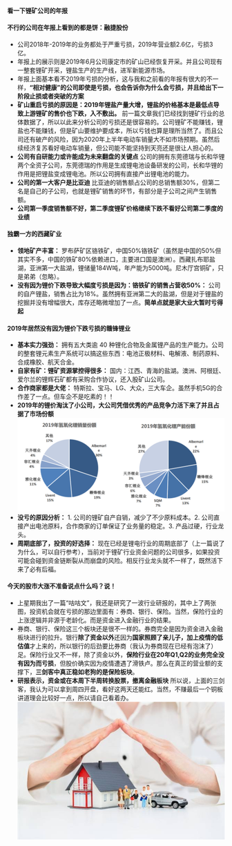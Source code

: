 #### 看一下锂矿公司的年报
#### 不行的公司在年报上看到的都是饼：融捷股份
- 公司2018年-2019年的业务都处于严重亏损，2019年营业额2.6亿，亏损3亿。
- 年报上的展示则是2019年6月公司康定市的矿山已经恢复开采。并且公司现有一整套锂矿开采，锂盐生产的生产线，进军新能源市场。
- 年报上面基本看不2019年亏损的分析，这与我和之前看的年报有很大的不一样，**“相对健康”的公司即使是亏损，也会告诉你为什么会亏损，并且给出下一阶段止损或者突破的方案**
- **矿山重启亏损的原因是：2019年锂盐产量大增，锂盐的价格基本是最低点导致上游锂矿的售价也下跌，入不敷出。** 前一篇文章我们已经找到锂矿行业的总体数据了，所以以此来分析公司的亏损还是很容易的。公司锂矿不能赚钱，锂盐也不能赚钱，但是矿山要维护要成本，所以亏钱也算是理所当然了。而且公司还有破产的风险，因为2020年上半年电动车销量大不如市场预期。虽然后续经济复苏看好电动车销量，但公司能不能坚持到天亮还是很让人担心的。
- **公司有自研能力或许能成为未来翻盘的关键点** 公司的拥有东莞德瑞与长和华锂两个全资子公司，东莞德瑞的作用是生成锂电池设备研发的公司，长和华锂的作用是把锂盐变成锂电池。所以公司拥有直接产出锂电池的能力。
- **公司的第一大客户是比亚迪** 比亚迪的销售额占公司的总销售额30%，但第二名是自己的子公司，也就是锂矿销售的环节，有部分是子公司之间产生销售额。
- **公司第一季度销售额不好，第二季度锂矿价格继续下跌不看好公司第二季度的业绩**

#### 独霸一方的西藏矿业
- **领地矿产丰富：** 罗布萨矿区铬铁矿，中国50%铬铁矿（虽然是中国的50%但其实不多，中国的铁矿80%依赖进口，主要进口国是澳洲）。西藏扎布耶盐湖，亚洲第一大盐湖，锂储量184W吨，年产能为5000吨。尼木厅宫铜矿，只是弟弟（忽略）。
- **没有因为锂价下跌导致大幅度亏损是因为：铬铁矿的销售占营收50%：** 公司的自产锂盐，销售占比为18%。虽然拥有亚洲第二大的盐湖，但是对于锂盐的挖掘并没有增幅很大，库存还略微增加了一点。**简单点就是家大业大暂时亏得起**

#### 2019年居然没有因为锂价下跌亏损的赣锋锂业
- **基本实力强劲：** 拥有五大类逾 40 种锂化合物及金属锂产品的生产能力。公司的整套锂元素生产系统可以搞这些东西：电池正极材料、电解液、制药原料、合成橡胶、航天合金。
- **自家有矿：锂矿资源掌控得很多：** 国内：江西、青海的盐湖。澳洲、阿根廷、爱尔兰的锂辉石矿都有采购合作协议，还入股矿山公司。
- **合作商家都是大佬：** 特斯拉、宝马、LG、大众，三大车企。虽然手机5G的合作差了一点。但车企不是吃素的！！
- **2019年的锂价淘汰了小公司，大公司凭借优秀的产品竞争力活下来了并且占据了市场份额**
![qingyanghualixiaoshoufene](https://github.com/QiIL/invest/blob/master/stuff/qingyanghualixiaoshoufene.png)
- **没亏的原因分析：** 1. 公司的锂矿自产自销，减少了不少原料成本。2. 公司直接产出电池原料，合作商家的订单保证了业务量的稳定。3. 产品过硬，行业龙头。
- **周期底部了，投资的好选择：** 现在已经是锂电行业的周期底部了（上一篇说了为什么，可以自行参考），当前对于锂矿行业资金问题的公司很多，如果投资可能会碰到资金链断裂从而崩盘的风险。相反行业龙头就不一样了，既然活下来了必有后福。

#### 今天的股市大涨不准备说点什么吗？说！
- 上星期我出了一篇“咕咕文”，我还是研究了一波行业研报的，其中上了两张图，投资机会就在亏损的那边里面有：券商、银行、保险。当然，保险行业的上涨逻辑并非源于老龄化。而是资金进入金融行业的结果。
- 券商、银行、保险这三个板块还是很不一样的。券商完全是因为资金进入金融板块进行的拉升。银行**除了资金以外**还因为**国家照顾了亲儿子，加上疫情的低估值**才上来的，所以银行的后劲要比券商（我认为券商现在已经有泡沫了）足。保险行业又不一样，除了资金以外，**保险行业在20年Q1,Q2的业务完全没有因为而亏损**，但股价确实因为疫情遭遇了滑铁卢。那么在真正的营业额的支撑下，**三剑客中真正稳如老狗的是保险板块**。
- **研报表示，资金或在本周下半周转换股票，撤离金融板块** 所以说，上面的三剑客，我认为可以拿到周四开盘，看好这两天还能红。当然，不赚最后一个铜板讲道理会比较好一点，所以请自己看着办。
![baoxian](https://github.com/QiIL/invest/blob/master/stuff/baoxian.jpg)
